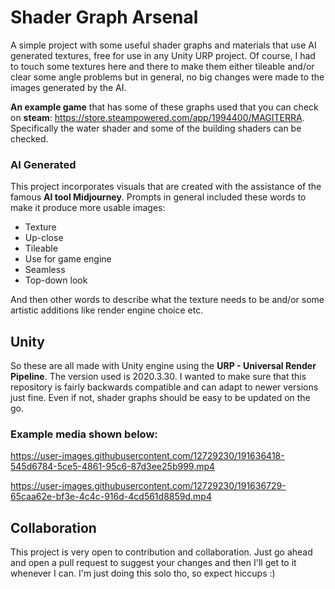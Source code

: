 # Shader Graph Arsenal

A simple project with some useful shader graphs and materials that use AI generated textures, free for use in any Unity URP project. Of course, I had to touch some textures here and there to make them either tileable and/or clear some angle problems but in general, no big changes were made to the images generated by the AI.

**An example game** that has some of these graphs used that you can check on **steam**: https://store.steampowered.com/app/1994400/MAGITERRA. Specifically the water shader and some of the building shaders can be checked.

### AI Generated
This project incorporates visuals that are created with the assistance of the famous **AI tool Midjourney**. Prompts in general included these words to make it produce more usable images:

 - Texture
 - Up-close
 - Tileable
 - Use for game engine
 - Seamless
 - Top-down look

And then other words to describe what the texture needs to be and/or some artistic additions like render engine choice etc.

## Unity

So these are all made with Unity engine using the **URP - Universal Render Pipeline**. The version used is 2020.3.30. I wanted to make sure that this repository is fairly backwards compatible and can adapt to newer versions just fine. Even if not, shader graphs should be easy to be updated on the go.



### Example media shown below:

https://user-images.githubusercontent.com/12729230/191636418-545d6784-5ce5-4861-95c6-87d3ee25b999.mp4

https://user-images.githubusercontent.com/12729230/191636729-65caa62e-bf3e-4c4c-916d-4cd561d8859d.mp4

## Collaboration
This project is very open to contribution and collaboration. Just go ahead and open a pull request to suggest your changes and then I'll get to it whenever I can. I'm just doing this solo tho, so expect hiccups :)
